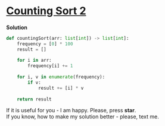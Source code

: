 # [Counting Sort 2](https://www.hackerrank.com/challenges/countingsort2/problem)

**Solution**
```python
def countingSort(arr: list[int]) -> list[int]:
    frequency = [0] * 100
    result = []
    
    for i in arr:
        frequency[i] += 1
        
    for i, v in enumerate(frequency):
        if v:
            result += [i] * v
            
    return result
```

If it is useful for you - I am happy. Please, press **star**.  
If you know, how to make my solution better - please, text me.
